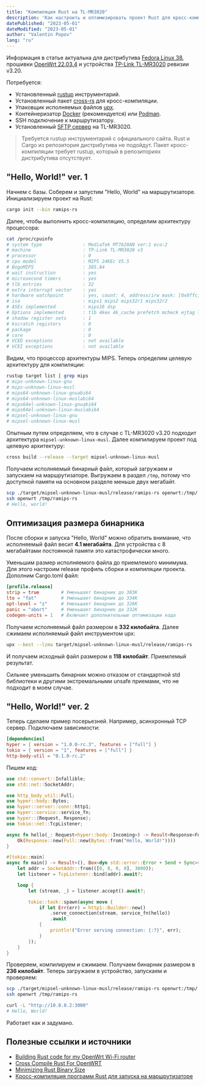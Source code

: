 ```yaml
---
title: "Компиляция Rust на TL-MR3020"
description: 'Как настроить и оптимизировать проект Rust для кросс-компиляции на TP-Link TL-MR3020 с использованием Fedora Linux 38 и OpenWrt 22.03.4. Шаг за шагом от базового "Hello, World!" до асинхронного TCP сервера.'
datePublished: "2023-05-01"
dateModified: "2023-05-01"
author: "Valentin Popov"
lang: "ru"
---
```


Информация в статье актуальна для дистрибутива [Fedora Linux 38](https://docs.fedoraproject.org/en-US/releases/f38/), прошивки [OpenWrt 22.03.4](https://openwrt.org/releases/22.03/notes-22.03.4) и устройства [TP-Link TL-MR3020](https://www.tp-link.com/en/home-networking/3g-4g-router/tl-mr3020/) ревизии v3.20.

Потребуется:

- Установленный [rustup](https://rustup.rs/) инструментарий.
- Установленный пакет [cross-rs](https://github.com/cross-rs/cross) для кросс-компиляции.
- Упаковщик исполняемых файлов [upx](https://github.com/upx/upx).
- Контейнеризатор [Docker](https://docs.docker.com/engine/install/) (рекомендуется) или [Podman](https://podman.io/getting-started/installation).
- SSH подключение к маршрутизатору.
- Установленный [SFTP сервер](https://openwrt.org/docs/guide-user/services/nas/sftp.server) на TL-MR3020.

> Требуется rustup инструментарий с официального сайта. Rust и Cargo из репозитория дистрибутива не подойдут. Пакет кросс-компиляции требует rustup, который в репозиториях дистрибутива отсутствует.

## "Hello, World!" ver. 1

Начнем с базы. Соберем и запустим "Hello, World" на маршрутизаторе. Инициализируем проект на Rust:

```bash
cargo init --bin ramips-rs
```

Далее, чтобы выполнить кросс-компиляцию, определим архитектуру процессора:

```bash
cat /proc/cpuinfo
# system type               : MediaTek MT7628AN ver:1 eco:2
# machine                   : TP-Link TL-MR3020 v3
# processor                 : 0
# cpu model                 : MIPS 24KEc V5.5
# BogoMIPS                  : 385.84
# wait instruction          : yes
# microsecond timers        : yes
# tlb_entries               : 32
# extra interrupt vector    : yes
# hardware watchpoint       : yes, count: 4, address/irw mask: [0x0ffc, 0x0ffc, 0x0ffb, 0x0ffb]
# isa                       : mips1 mips2 mips32r1 mips32r2
# ASEs implemented          : mips16 dsp
# Options implemented       : tlb 4kex 4k_cache prefetch mcheck ejtag llsc pindexed_dcache userlocal vint perf_cntr_intr_bit perf
# shadow register sets      : 1
# kscratch registers        : 0
# package                   : 0
# core                      : 0
# VCED exceptions           : not available
# VCEI exceptions           : not available
```

Видим, что процессор архитектуры MIPS. Теперь определим целевую архитектуру для компиляции:

```bash
rustup target list | grep mips
# mips-unknown-linux-gnu
# mips-unknown-linux-musl
# mips64-unknown-linux-gnuabi64
# mips64-unknown-linux-muslabi64
# mips64el-unknown-linux-gnuabi64
# mips64el-unknown-linux-muslabi64
# mipsel-unknown-linux-gnu
# mipsel-unknown-linux-musl
```

Опытным путем определяем, что в случае с TL-MR3020 v3.20 подходит архитектура `mipsel-unknown-linux-musl`. Далее компилируем проект под целевую архитектуру:

```bash
cross build --release --target mipsel-unknown-linux-musl
```

Получаем исполняемый бинарный файл, который загружаем и запускаем на маршрутизаторе. Выгружаем в раздел `/tmp`, потому что доступной памяти на основном разделе меньше двух мегабайт.

```bash
scp ./target/mipsel-unknown-linux-musl/release/ramips-rs openwrt:/tmp/
ssh openwrt /tmp/ramips-rs
# Hello, world!
```

## Оптимизация размера бинарника

После сборки и запуска "Hello, World" можно обратить внимание, что исполняемый файл весит **4.1 мегабайта**. Для устройства с 8 мегабайтами постоянной памяти это катастрофически много.

Уменьшим размер исполняемого файла до приемлемого минимума. Для этого настроим release профиль сборки и компиляции проекта. Дополним Cargo.toml файл:

```toml
[profile.release]
strip = true        # Уменьшает бинарник до 383K
lto = "fat"         # Уменьшает бинарник до 334K
opt-level = "z"     # Уменьшает бинарник до 326K
panic = "abort"     # Уменьшает бинарник да 332K
codegen-units = 1   # Включает дополнительные оптимизации кода
```

Получаем исполняемый файл размером в **332 килобайта**. Далее сжимаем исполняемый файл инструментом upx:

```bash
upx --best --lzma target/mipsel-unknown-linux-musl/release/ramips-rs
```

И получаем исходный файл размером в **118 килобайт**. Приемлемый результат.

Сильнее уменьшить бинарник можно отказом от стандартной std библиотеки и другими экстремальными unsafe приемами, что не подходит в моем случае.

## "Hello, World!" ver. 2

Теперь сделаем пример посерьезней. Например, асинхронный TCP сервер. Подключаем зависимости:

```toml
[dependencies]
hyper = { version = "1.0.0-rc.3", features = ["full"] }
tokio = { version = "1", features = ["full"] }
http-body-util = "0.1.0-rc.2"
```

Пишем код:

```rust
use std::convert::Infallible;
use std::net::SocketAddr;

use http_body_util::Full;
use hyper::body::Bytes;
use hyper::server::conn::http1;
use hyper::service::service_fn;
use hyper::{Request, Response};
use tokio::net::TcpListener;

async fn hello(_: Request<hyper::body::Incoming>) -> Result<Response<Full<Bytes>>, Infallible> {
    Ok(Response::new(Full::new(Bytes::from("Hello, World!"))))
}

#[tokio::main]
async fn main() -> Result<(), Box<dyn std::error::Error + Send + Sync>> {
    let addr = SocketAddr::from(([0, 0, 0, 0], 3000));
    let listener = TcpListener::bind(addr).await?;

    loop {
        let (stream, _) = listener.accept().await?;

        tokio::task::spawn(async move {
            if let Err(err) = http1::Builder::new()
                .serve_connection(stream, service_fn(hello))
                .await
            {
                println!("Error serving connection: {:?}", err);
            }
        });
    }
}
```

Проверяем, компилируем и сжимаем. Получаем бинарник размером в **236 килобайт**. Теперь загружаем в устройство, запускаем и проверяем:

```bash
scp ./target/mipsel-unknown-linux-musl/release/ramips-rs openwrt:/tmp/
ssh openwrt /tmp/ramips-rs

curl -L "http://10.0.0.2:3000"
# Hello, World!
```

Работает как и задумано.

## Полезные ссылки и источники

- [Building Rust code for my OpenWrt Wi-Fi router](https://blog.dend.ro/building-rust-for-routers/)
- [Cross Compile Rust For OpenWRT](https://www.kiloleaf.com/posts/cross-compile-rust-for-openwrt/)
- [Minimizing Rust Binary Size](https://github.com/johnthagen/min-sized-rust)
- [Кросс-компиляция программ Rust для запуска на маршрутизаторе](https://dzen.ru/media/nuancesprog.ru/krosskompiliaciia-programm-rust-dlia-zapuska-na-marshrutizatore-5f6457b8bdfa745d402cd1ec)
